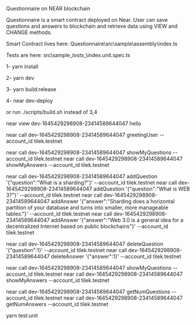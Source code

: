 Questionnaire on NEAR blockchain

Questionnaire is a smart contract deployed on Near. 
User can save questions and answers to blockchain and retrieve data using VIEW and CHANGE methods.

Smart Contract lives here:
Questionnaire\src\sample\assembly\index.ts

Tests are here:
src\sample\__tests__\index.unit.spec.ts

1- yarn install

2- yarn dev

3- yarn build:release

4- near dev-deploy

or run ./scripts/build.sh instead of 3,4

near view dev-1645429298908-23414589644047 hello

near call dev-1645429298908-23414589644047 greetingUser --account_id tilek.testnet

near call dev-1645429298908-23414589644047 showMyQuestions --account_id tilek.testnet near call dev-1645429298908-23414589644047 showMyAnswers --account_id tilek.testnet

near call dev-1645429298908-23414589644047 addQuestion '{"question":"What is a sharding?"}' --account_id tilek.testnet near call dev-1645429298908-23414589644047 addQuestion '{"question":"What is WEB 3?"}' --account_id tilek.testnet near call dev-1645429298908-23414589644047 addAnswer '{"answer":"Sharding does a horizontal partition of your database and turns into smaller, more manageable tables."}' --account_id tilek.testnet near call dev-1645429298908-23414589644047 addAnswer '{"answer":"Web 3.0 is a general idea for a decentralized Internet based on public blockchains"}' --account_id tilek.testnet

near call dev-1645429298908-23414589644047 deleteQuestion '{"question":1}' --account_id tilek.testnet near call dev-1645429298908-23414589644047 deleteAnswer '{"answer":1}' --account_id tilek.testnet

near call dev-1645429298908-23414589644047 showMyQuestions --account_id tilek.testnet near call dev-1645429298908-23414589644047 showMyAnswers --account_id tilek.testnet

near call dev-1645429298908-23414589644047 getNumQuestions --account_id tilek.testnet near call dev-1645429298908-23414589644047 getNumAnswers --account_id tilek.testnet

yarn test:unit
